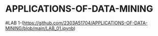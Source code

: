 # APPLICATIONS-OF-DATA-MINING
#LAB 1-(https://github.com/2303A51704/APPLICATIONS-OF-DATA-MINING/blob/main/LAB_01.ipynb)
